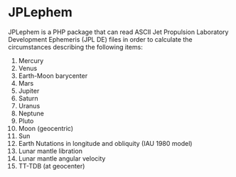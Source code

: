 # JPLephem
JPLephem is a PHP package that can read ASCII Jet Propulsion Laboratory Development Ephemeris (JPL DE) files in order to calculate the circumstances describing the following items:

  1. Mercury
  2. Venus  
  3. Earth-Moon barycenter  
  4. Mars   
  5. Jupiter   
  6. Saturn  
  7. Uranus  
  8. Neptune  
  9. Pluto  
  10. Moon (geocentric)  
  11. Sun  
  12. Earth Nutations in longitude and obliquity (IAU 1980 model)  
  13. Lunar mantle libration  
  14. Lunar mantle angular velocity  
  15. TT-TDB (at geocenter)  
